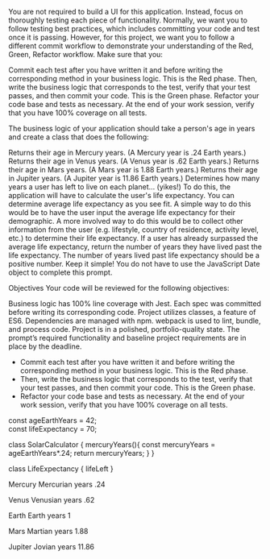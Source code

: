 You are not required to build a UI for this application. Instead, focus on thoroughly testing each piece of functionality. Normally, we want you to follow testing best practices, which includes committing your code and test once it is passing. However, for this project, we want you to follow a different commit workflow to demonstrate your understanding of the Red, Green, Refactor workflow. Make sure that you:

Commit each test after you have written it and before writing the corresponding method in your business logic. This is the Red phase.
Then, write the business logic that corresponds to the test, verify that your test passes, and then commit your code. This is the Green phase.
Refactor your code base and tests as necessary. At the end of your work session, verify that you have 100% coverage on all tests.

The business logic of your application should take a person's age in years and create a class that does the following:

Returns their age in Mercury years. (A Mercury year is .24 Earth years.)
Returns their age in Venus years. (A Venus year is .62 Earth years.)
Returns their age in Mars years. (A Mars year is 1.88 Earth years.)
Returns their age in Jupiter years. (A Jupiter year is 11.86 Earth years.)
Determines how many years a user has left to live on each planet… (yikes!) To do this, the application will have to calculate the user's life expectancy. You can determine average life expectancy as you see fit. A simple way to do this would be to have the user input the average life expectancy for their demographic. A more involved way to do this would be to collect other information from the user (e.g. lifestyle, country of residence, activity level, etc.) to determine their life expectancy.
If a user has already surpassed the average life expectancy, return the number of years they have lived past the life expectancy. The number of years lived past life expectancy should be a positive number.
Keep it simple! You do not have to use the JavaScript Date object to complete this prompt.

Objectives
Your code will be reviewed for the following objectives:

Business logic has 100% line coverage with Jest.
Each spec was committed before writing its corresponding code.
Project utilizes classes, a feature of ES6.
Dependencies are managed with npm.
webpack is used to lint, bundle, and process code.
Project is in a polished, portfolio-quality state.
The prompt’s required functionality and baseline project requirements are in place by the deadline.


* Commit each test after you have written it and before writing the corresponding method in your business logic. This is the Red phase.
* Then, write the business logic that corresponds to the test, verify that your test passes, and then commit your code. This is the Green phase.
* Refactor your code base and tests as necessary. At the end of your work session, verify that you have 100% coverage on all tests.


const ageEarthYears = 42;           
const lifeExpectancy = 70;

class SolarCalculator {
  mercuryYears(){
    const mercuryYears = ageEarthYears*.24;
    return mercuryYears;
  }
}

class LifeExpectancy {
  lifeLeft
}











Mercury
 Mercurian years 
  .24

Venus
 Venusian years
  .62

Earth
 Earth years
  1

Mars
 Martian years
  1.88

Jupiter
 Jovian years
  11.86
